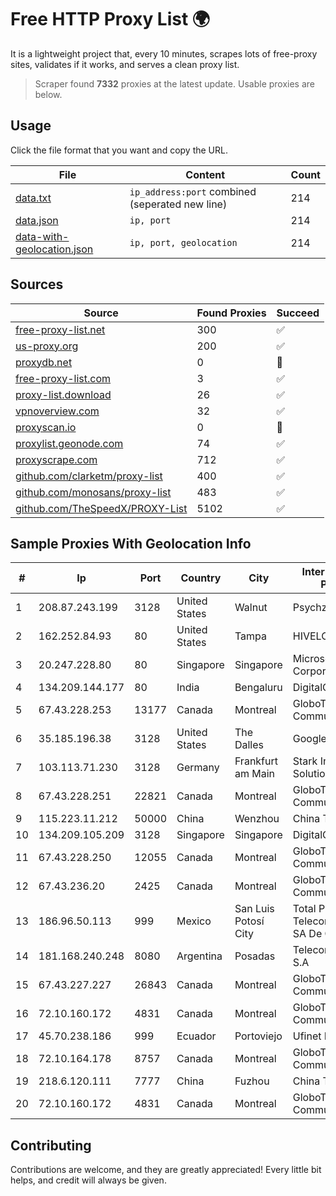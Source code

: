 
# Free HTTP Proxy List 🌍

It is a lightweight project that, every 10 minutes, scrapes lots of free-proxy sites, validates if it works, and serves a clean proxy list.


> Scraper found **7332** proxies at the latest update. Usable proxies are below.

## Usage

Click the file format that you want and copy the URL.


|File|Content|Count|
|----|-------|-----|
|[data.txt](https://raw.githubusercontent.com/themiralay/Proxy-List-World/master/data.txt)|`ip_address:port` combined (seperated new line)|214|
|[data.json](https://raw.githubusercontent.com/themiralay/Proxy-List-World/master/data.json)|`ip, port`|214|
|[data-with-geolocation.json](https://raw.githubusercontent.com/themiralay/Proxy-List-World/master/data-with-geolocation.json)|`ip, port, geolocation`|214|

## Sources

|Source|Found Proxies|Succeed|
|------|-------------|-------|
|[free-proxy-list.net](https://free-proxy-list.net)|300|✅|
|[us-proxy.org](https://www.us-proxy.org)|200|✅|
|[proxydb.net](http://proxydb.net)|0|🚫|
|[free-proxy-list.com](https://free-proxy-list.com/?page=&port=&type%5B%5D=http&type%5B%5D=https&up_time=0&search=Search)|3|✅|
|[proxy-list.download](https://www.proxy-list.download/HTTP)|26|✅|
|[vpnoverview.com](https://vpnoverview.com/privacy/anonymous-browsing/free-proxy-servers)|32|✅|
|[proxyscan.io](https://www.proxyscan.io)|0|🚫|
|[proxylist.geonode.com](https://proxylist.geonode.com/api/proxy-list?limit=300&page=1&sort_by=lastChecked&sort_type=desc&protocols=http,https)|74|✅|
|[proxyscrape.com](https://api.proxyscrape.com/v2/?request=displayproxies&protocol=http&timeout=10000&country=all&ssl=all&anonymity=all)|712|✅|
|[github.com/clarketm/proxy-list](https://raw.githubusercontent.com/clarketm/proxy-list/master/proxy-list-raw.txt)|400|✅|
|[github.com/monosans/proxy-list](https://raw.githubusercontent.com/monosans/proxy-list/main/proxies/http.txt)|483|✅|
|[github.com/TheSpeedX/PROXY-List](https://raw.githubusercontent.com/TheSpeedX/PROXY-List/master/http.txt)|5102|✅|


## Sample Proxies With Geolocation Info

|#|Ip|Port|Country|City|Internet Service Provider|
|-|--|----|-------|----|-------------------------|
|1|208.87.243.199|3128|United States|Walnut|Psychz Networks|
|2|162.252.84.93|80|United States|Tampa|HIVELOCITY, Inc.|
|3|20.247.228.80|80|Singapore|Singapore|Microsoft Corporation|
|4|134.209.144.177|80|India|Bengaluru|DigitalOcean, LLC|
|5|67.43.228.253|13177|Canada|Montreal|GloboTech Communications|
|6|35.185.196.38|3128|United States|The Dalles|Google LLC|
|7|103.113.71.230|3128|Germany|Frankfurt am Main|Stark Industries Solutions LTD|
|8|67.43.228.251|22821|Canada|Montreal|GloboTech Communications|
|9|115.223.11.212|50000|China|Wenzhou|China Telecom|
|10|134.209.105.209|3128|Singapore|Singapore|DigitalOcean, LLC|
|11|67.43.228.250|12055|Canada|Montreal|GloboTech Communications|
|12|67.43.236.20|2425|Canada|Montreal|GloboTech Communications|
|13|186.96.50.113|999|Mexico|San Luis Potosí City|Total Play Telecomunicaciones SA De CV|
|14|181.168.240.248|8080|Argentina|Posadas|Telecom Argentina S.A|
|15|67.43.227.227|26843|Canada|Montreal|GloboTech Communications|
|16|72.10.160.172|4831|Canada|Montreal|GloboTech Communications|
|17|45.70.238.186|999|Ecuador|Portoviejo|Ufinet Panama S.A.|
|18|72.10.164.178|8757|Canada|Montreal|GloboTech Communications|
|19|218.6.120.111|7777|China|Fuzhou|China Telecom|
|20|72.10.160.172|4831|Canada|Montreal|GloboTech Communications|



## Contributing

Contributions are welcome, and they are greatly appreciated! Every
little bit helps, and credit will always be given.


